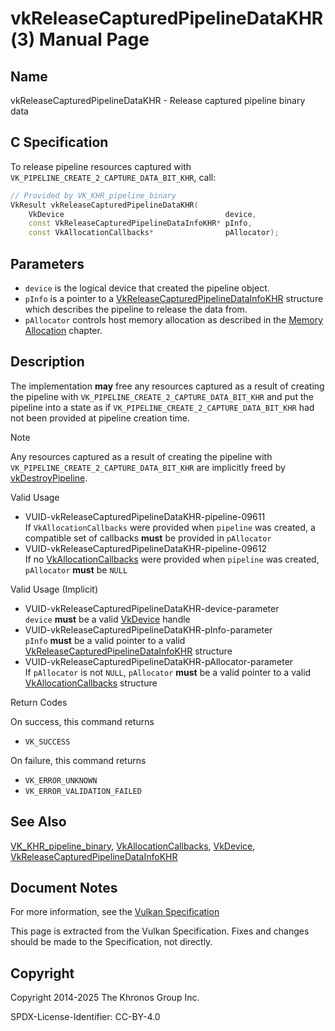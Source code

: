 # vkReleaseCapturedPipelineDataKHR(3) Manual Page

## Name

vkReleaseCapturedPipelineDataKHR - Release captured pipeline binary data



## [](#_c_specification)C Specification

To release pipeline resources captured with `VK_PIPELINE_CREATE_2_CAPTURE_DATA_BIT_KHR`, call:

```c++
// Provided by VK_KHR_pipeline_binary
VkResult vkReleaseCapturedPipelineDataKHR(
    VkDevice                                    device,
    const VkReleaseCapturedPipelineDataInfoKHR* pInfo,
    const VkAllocationCallbacks*                pAllocator);
```

## [](#_parameters)Parameters

- `device` is the logical device that created the pipeline object.
- `pInfo` is a pointer to a [VkReleaseCapturedPipelineDataInfoKHR](https://registry.khronos.org/vulkan/specs/latest/man/html/VkReleaseCapturedPipelineDataInfoKHR.html) structure which describes the pipeline to release the data from.
- `pAllocator` controls host memory allocation as described in the [Memory Allocation](https://registry.khronos.org/vulkan/specs/latest/html/vkspec.html#memory-allocation) chapter.

## [](#_description)Description

The implementation **may** free any resources captured as a result of creating the pipeline with `VK_PIPELINE_CREATE_2_CAPTURE_DATA_BIT_KHR` and put the pipeline into a state as if `VK_PIPELINE_CREATE_2_CAPTURE_DATA_BIT_KHR` had not been provided at pipeline creation time.

Note

Any resources captured as a result of creating the pipeline with `VK_PIPELINE_CREATE_2_CAPTURE_DATA_BIT_KHR` are implicitly freed by [vkDestroyPipeline](https://registry.khronos.org/vulkan/specs/latest/man/html/vkDestroyPipeline.html).

Valid Usage

- [](#VUID-vkReleaseCapturedPipelineDataKHR-pipeline-09611)VUID-vkReleaseCapturedPipelineDataKHR-pipeline-09611  
  If `VkAllocationCallbacks` were provided when `pipeline` was created, a compatible set of callbacks **must** be provided in `pAllocator`
- [](#VUID-vkReleaseCapturedPipelineDataKHR-pipeline-09612)VUID-vkReleaseCapturedPipelineDataKHR-pipeline-09612  
  If no [VkAllocationCallbacks](https://registry.khronos.org/vulkan/specs/latest/man/html/VkAllocationCallbacks.html) were provided when `pipeline` was created, `pAllocator` **must** be `NULL`

Valid Usage (Implicit)

- [](#VUID-vkReleaseCapturedPipelineDataKHR-device-parameter)VUID-vkReleaseCapturedPipelineDataKHR-device-parameter  
  `device` **must** be a valid [VkDevice](https://registry.khronos.org/vulkan/specs/latest/man/html/VkDevice.html) handle
- [](#VUID-vkReleaseCapturedPipelineDataKHR-pInfo-parameter)VUID-vkReleaseCapturedPipelineDataKHR-pInfo-parameter  
  `pInfo` **must** be a valid pointer to a valid [VkReleaseCapturedPipelineDataInfoKHR](https://registry.khronos.org/vulkan/specs/latest/man/html/VkReleaseCapturedPipelineDataInfoKHR.html) structure
- [](#VUID-vkReleaseCapturedPipelineDataKHR-pAllocator-parameter)VUID-vkReleaseCapturedPipelineDataKHR-pAllocator-parameter  
  If `pAllocator` is not `NULL`, `pAllocator` **must** be a valid pointer to a valid [VkAllocationCallbacks](https://registry.khronos.org/vulkan/specs/latest/man/html/VkAllocationCallbacks.html) structure

Return Codes

On success, this command returns

- `VK_SUCCESS`

On failure, this command returns

- `VK_ERROR_UNKNOWN`
- `VK_ERROR_VALIDATION_FAILED`

## [](#_see_also)See Also

[VK\_KHR\_pipeline\_binary](https://registry.khronos.org/vulkan/specs/latest/man/html/VK_KHR_pipeline_binary.html), [VkAllocationCallbacks](https://registry.khronos.org/vulkan/specs/latest/man/html/VkAllocationCallbacks.html), [VkDevice](https://registry.khronos.org/vulkan/specs/latest/man/html/VkDevice.html), [VkReleaseCapturedPipelineDataInfoKHR](https://registry.khronos.org/vulkan/specs/latest/man/html/VkReleaseCapturedPipelineDataInfoKHR.html)

## [](#_document_notes)Document Notes

For more information, see the [Vulkan Specification](https://registry.khronos.org/vulkan/specs/latest/html/vkspec.html#vkReleaseCapturedPipelineDataKHR)

This page is extracted from the Vulkan Specification. Fixes and changes should be made to the Specification, not directly.

## [](#_copyright)Copyright

Copyright 2014-2025 The Khronos Group Inc.

SPDX-License-Identifier: CC-BY-4.0